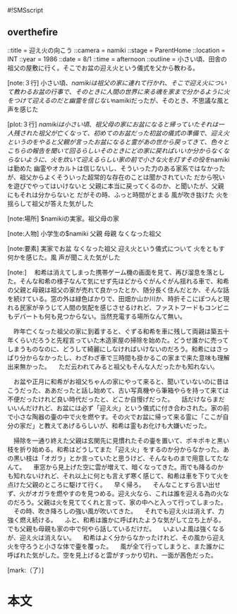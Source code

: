 #!SMSscript

## overthefire

::title = 迎え火の向こう
::camera = namiki
::stage = ParentHome
::location = INT
::year = 1986
::date = 8/1
::time = afternoon
::outline = 小さい頃、田舎の祖父の屋敷に行く。そこでお盆の迎え火という儀式を父から教わる。

[note:３行]
小さい頃、$namikiは祖父の家に連れて行かれ、そこで迎え火について教わる
お盆の行事で、そのときに人間の世界に来る魂を家まで分かるように火をつけて迎えるのだと
幽霊を信じない$namikiだったが、そのとき、不思議な風と声を感じた

[plot:３行]
$namikiは小さい頃、祖父母の家にお盆になると帰っていた
それは一人残された祖父が亡くなって、初めてのお盆だった
初盆の儀式の準備で、迎え火というのをやると父親が言った
お盆になると霊があの世から戻ってきて、色々とこちらの報告を聞いて回るらしい
そのときにどの家に戻ればいいか分からなくならないように、火を炊いて迎えるらしい
家の前で小さな火を灯す
その役を$namikiは勤めた
幽霊やオカルトは信じないし、そういった力のある家系ではなかったが、祖父からよくそういった超常的な存在のことは聞かされていた
だから呪いを遊びでやってはいけないと
父親に本当に戻ってくるのか、と聞いたが、父親にもそれは分からないと
だがその時、ふっと時間がとまる
風が吹き抜けた
火を揺らして祖父が答えた気がした

[note:場所]
$namikiの実家。祖父母の家

[note:人物]
小学生の$namiki
父親
母親
なくなった祖父

[note:要素]
実家でお盆
なくなった祖父
迎え火という儀式について
火をともす
何かを感じた。風
声が聞こえた気がした

[note:]
　和希は消えてしまった携帯ゲーム機の画面を見て、再び溜息を落とした。そんな和希の様子なんて気にせず先ほどからぐがんぐがん揺れる車で、和希の父親と母親は祖父の家が売れて良かったとか、随分長く住んだとか、そんな話を続けている。窓の外は緑色ばかりで、田畑か山か川か、時折そこにぽつんと現れる民家が辛うじて人間の気配を感じさせるけれど、ファストフードもコンビニもデパートも何も見つからない。当然充電する場所なんて無い。

　昨年亡くなった祖父の家に到着すると、ぐずる和希を車に残して両親は築五十年くらいだろうと先程言っていた木造家屋の掃除を始めた。どうせ誰かに売ってしまうものなのに、どうして綺麗にしなければいけないのだろう。和希にはさっぱり分からなかったし、わざわざ車で三時間も掛かるこの家まで来た意味も理解出来無かった。
　ただ云われてみると祖父もそんな人だったかも知れない。

　お盆や正月に和希がお祖父ちゃんの家にやって来ると、聞いていないのに昔はこうだった、ああだったと話し始めて、古い写真機やら筆箱やらを持って来ては不便だったけれど良い時代だったと、どこか自慢げだった。
　話だけならまだいいんだけれど、お盆には必ず「迎え火」という儀式に付き合わされた。家の前で小さな陶器の壷の中で火を燃やす。その火でお盆に帰って来る霊に「ここが自分の家だ」と教えてあげるらしいが、和希は霊もお化けも大嫌いだった。

　掃除を一通り終えた父親は玄関先に見慣れたその壷を置いて、ポキポキと黒い枝を折り始める。和希はどうしてまた「迎え火」をするのか分からなかった。あの黒い枝は「オガラ」とか言っていたと思うけど、そんなものまで用意してたなんて。
　車窓から見上げた空に雲が増えて、暗くなってきた。雨でも降るのかも知れないけれど、それ以上に何とも言えず寒く感じて、和希は車を下りて火を点けた父親のところに駆けて行く。
　早く帰ろ。
　そんなことすら言い出せず、火がオガラを燃やすのを見つめる。迎え火なら、これは誰を迎える為の火なのだろう。父親は火を見ててくれと言って、家の中へと入って行ってしまった。
　その時、吹き降ろしの強い風が吹いてきた。
　それでも迎え火は消えず、力強く燃え続ける。
　ふと、和希は誰かに呼ばれたような気がして立ち上がる。でも父親も母親も家の中で何やら話しているだけだ。
　いよいよ風は強くなるが、迎え火は消えない。
　和希はよく分からなかったけれど、その風から迎え火を守ろうと小さな体で壷を覆った。
　風が全て行ってしまうと、また誰かに呼ばれた気がした。空を見上げると雲がすっかり切れ、一面が茜色だった。

[mark:（了）]

# 本文
